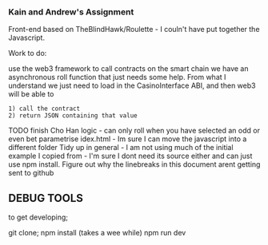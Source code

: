 ### Kain and Andrew's Assignment


Front-end based on TheBlindHawk/Roulette - I couln't have put together the Javascript.

Work to do:

  use the web3 framework to call contracts on the smart chain
  we have an asynchronous roll function that just needs some help. From what I understand we just need to load in the CasinoInterface ABI, and then web3 will be able to

    1) call the contract
    2) return JSON containing that value

TODO
finish Cho Han logic - can only roll when you have selected an odd or even bet
parametrise idex.html - Im sure I can move the javascript into a different folder
Tidy up in general - I am not using much of the initial example I copied from - I'm sure I dont need its source either and can just use npm install.
Figure out why the linebreaks in this document arent getting sent to github


## DEBUG TOOLS

to get developing;

git clone;
npm install (takes a wee while)
npm run dev
